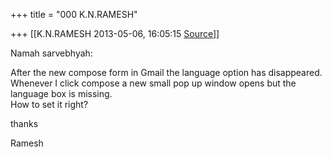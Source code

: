 +++
title = "000 K.N.RAMESH"

+++
[[K.N.RAMESH	2013-05-06, 16:05:15 [Source](https://groups.google.com/g/samskrita/c/G1xpBqDeyWQ)]]



Namah sarvebhyah:  
  
After the new compose form in Gmail the language option has disappeared.  
Whenever I click compose a new small pop up window opens but the  
language box is missing.  
How to set it right?  
  
thanks  
  
Ramesh  

